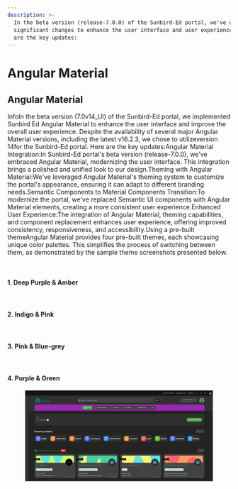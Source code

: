 ```yaml
---
description: >-
  In the beta version (release-7.0.0) of the Sunbird-Ed portal, we've undergone
  significant changes to enhance the user interface and user experience. Here
  are the key updates:
---
```


# Angular Material

## Angular Material

InfoIn the beta version (7.0v14\_UI) of the Sunbird-Ed portal, we implemented Sunbird Ed Angular Material to enhance the user interface and improve the overall user experience. Despite the availability of several major Angular Material versions, including the latest v16.2.3, we chose to utilizeversion 14for the Sunbird-Ed portal. Here are the key updates:Angular Material Integration:In Sunbird-Ed portal's beta version (release-7.0.0), we've embraced Angular Material, modernizing the user interface. This integration brings a polished and unified look to our design.Theming with Angular Material:We've leveraged Angular Material's theming system to customize the portal's appearance, ensuring it can adapt to different branding needs.Semantic Components to Material Components Transition:To modernize the portal, we've replaced Semantic UI components with Angular Material elements, creating a more consistent user experience.Enhanced User Experience:The integration of Angular Material, theming capabilities, and component replacement enhances user experience, offering improved consistency, responsiveness, and accessibility.Using a pre-built themeAngular Material provides four pre-built themes, each showcasing unique color palettes. This simplifies the process of switching between them, as demonstrated by the sample theme screenshots presented below.

<figure><img src="https://files.gitbook.com/v0/b/gitbook-x-prod.appspot.com/o/spaces%2FAEDw4QSTF4bOoUHIOEnN%2Fuploads%2FEb4N9j9NeXDFnvqlXD3d%2Ftheme-switch.webp?alt=media&#x26;token=c848a239-3f1c-44bd-84ab-a140d67c91c9" alt=""><figcaption></figcaption></figure>

#### 1. Deep Purple & Amber <a href="#1.-deep-purple-and-amber" id="1.-deep-purple-and-amber"></a>

<figure><img src="https://files.gitbook.com/v0/b/gitbook-x-prod.appspot.com/o/spaces%2FAEDw4QSTF4bOoUHIOEnN%2Fuploads%2FkWzJvfUGBbtxUqBWlR7E%2FDeep%20Purple%20%26%20Amber.webp?alt=media&#x26;token=7d6a75f5-4182-4934-b370-bc88a34410d1" alt=""><figcaption></figcaption></figure>

#### 2. Indigo & Pink <a href="#2.-indigo-and-pink" id="2.-indigo-and-pink"></a>

<figure><img src="https://files.gitbook.com/v0/b/gitbook-x-prod.appspot.com/o/spaces%2FAEDw4QSTF4bOoUHIOEnN%2Fuploads%2FmEjGOk5z6mIRoGGhYUAO%2FIndigo%20%26%20Pink.webp?alt=media&#x26;token=30f41fda-af63-43be-b19c-c1826e8ec9ac" alt=""><figcaption></figcaption></figure>

#### 3. Pink & Blue-grey <a href="#3.-pink-and-blue-grey" id="3.-pink-and-blue-grey"></a>

<figure><img src="https://files.gitbook.com/v0/b/gitbook-x-prod.appspot.com/o/spaces%2FAEDw4QSTF4bOoUHIOEnN%2Fuploads%2Fa8YecrT3G1Qi2CghD3xF%2FPink%20%26%20Blue-grey.webp?alt=media&#x26;token=e28af712-d0c3-4075-a4bd-9d4b4fa682e6" alt=""><figcaption></figcaption></figure>

#### 4. Purple & Green <a href="#4.-purple-and-green" id="4.-purple-and-green"></a>

<figure><img src="../../../../.gitbook/assets/image (4).png" alt=""><figcaption></figcaption></figure>

